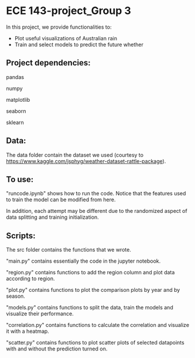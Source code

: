 # ECE 143-project_Group 3
In this project, we provide functionalities to:
- Plot useful visualizations of Australian rain
- Train and select models to predict the future whether

## Project dependencies:
pandas

numpy

matplotlib

seaborn

sklearn

## Data: 
The data folder contain the dataset we used (courtesy to https://www.kaggle.com/jsphyg/weather-dataset-rattle-package).

## To use:
"runcode.ipynb" shows how to run the code. Notice that the features used to train the model can be modified from here. 

In addition, each attempt may be different due to the randomized aspect of data splitting and training initialization.

## Scripts:
The src folder contains the functions that we wrote.

"main.py" contains essentially the code in the jupyter notebook.

"region.py" contains functions to add the region column and plot data according to region.

"plot.py" contains functions to plot the comparison plots by year and by season.

"models.py" contains functions to split the data, train the models and visualize their performance.

"correlation.py" contains functions to calculate the correlation and visualize it with a heatmap.

"scatter.py" contains functions to plot scatter plots of selected datapoints with and without the prediction turned on.
